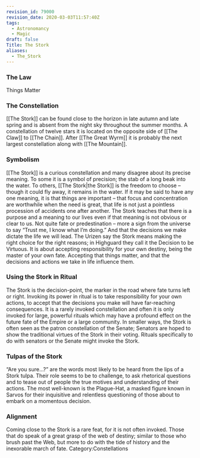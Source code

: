 ```yaml
---
revision_id: 79000
revision_date: 2020-03-03T11:57:40Z
tags:
  - Astronomancy
  - Magic
draft: false
Title: The Stork
aliases:
  - The_Stork
---
```

### The Law
Things Matter
### The Constellation
[[The Stork]] can be found close to the horizon in late autumn and late spring and is absent from the night sky throughout the summer months. A constellation of twelve stars it is located on the opposite side of [[The Claw]] to [[The Chain]]. After [[The Great Wyrm]] it is probably the next largest constellation along with [[The Mountain]].
### Symbolism
[[The Stork]] is a curious constellation and many disagree about its precise meaning. To some it is a symbol of precision; the stab of a long beak into the water. To others, [[The Stork|the Stork]] is the freedom to choose – though it could fly away, it remains in the water. If it may be said to have any one meaning, it is that things are important – that focus and concentration are worthwhile when the need is great, that life is not just a pointless procession of accidents one after another. The Stork teaches that there is a purpose and a meaning to our lives even if that meaning is not obvious or clear to us. Not quite fate or predestination – more a sign from the universe to say “Trust me, I know what I’m doing.” And that the decisions we make dictate the life we will lead.
The Urizen say the Stork means making the right choice for the right reasons; in Highguard they call it the Decision to be Virtuous. It is about accepting responsibility for your own destiny, being the master of your own fate. Accepting that things matter, and that the decisions and actions we take in life influence them.
### Using the Stork in Ritual
The Stork is the decision-point, the marker in the road where fate turns left or right. Invoking its power in ritual is to take responsibility for your own actions, to accept that the decisions you make will have far-reaching consequences. It is a rarely invoked constellation and often it is only invoked for large, powerful rituals which may have a profound effect on the future fate of the Empire or a large community.
In smaller ways, the Stork is often seen as the patron constellation of the Senate; Senators are hoped to show the traditional virtues of the Stork in their voting. Rituals specifically to do with senators or the Senate might invoke the Stork.
### Tulpas of the Stork
“Are you sure…?” are the words most likely to be heard from the lips of a Stork tulpa. Their role seems to be to challenge, to ask rhetorical questions and to tease out of people the true motives and understanding of their actions. The most well-known is the Plague-Hat, a masked figure known in Sarvos for their inquisitive and relentless questioning of those about to embark on a momentous decision.
### Alignment
Coming close to the Stork is a rare feat, for it is not often invoked. Those that do speak of a great grasp of the web of destiny; similar to those who brush past the Web, but more to do with the tide of history and the inexorable march of fate. 
Category:Constellations